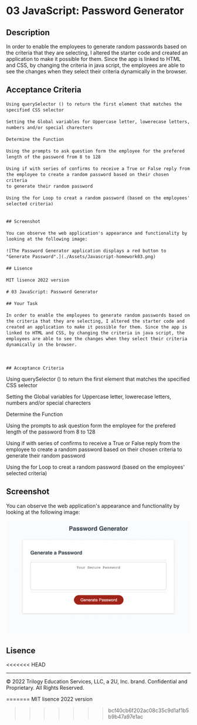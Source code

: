 # 03 JavaScript: Password Generator

## Description

In order to enable the employees to generate random passwords based on the criteria that they are selecting, I altered the starter code and created an application to make it possible for them. Since the app is linked to HTML and CSS, by changing the criteria in java script, the employees are able to see the changes when they select their criteria dynamically in the browser.



## Acceptance Criteria

```
Using querySelector () to return the first element that matches the specified CSS selector

Setting the Global variables for Uppercase letter, lowerecase letters, numbers and/or special charecters

Determine the Function

Using the prompts to ask question form the employee for the prefered length of the password from 8 to 128

Using if with series of confirms to receive a True or False reply from the employee to create a random password based on their chosen criteria
to generate their random password

Using the for Loop to creat a random password (based on the employees' selected criteria)


## Screenshot

You can observe the web application's appearance and functionality by looking at the following image:

![The Password Generator application displays a red button to "Generate Password".](./Assets/Javascript-homework03.png)

## Lisence

MIT lisence 2022 version

# 03 JavaScript: Password Generator

## Your Task

In order to enable the employees to generate random passwords based on the criteria that they are selecting, I altered the starter code and created an application to make it possible for them. Since the app is linked to HTML and CSS, by changing the criteria in java script, the employees are able to see the changes when they select their criteria dynamically in the browser.



## Acceptance Criteria

```
Using querySelector () to return the first element that matches the specified CSS selector

Setting the Global variables for Uppercase letter, lowerecase letters, numbers and/or special charecters

Determine the Function

Using the prompts to ask question form the employee for the prefered length of the password from 8 to 128

Using if with series of confirms to receive a True or False reply from the employee to create a random password based on their chosen criteria
to generate their random password

Using the for Loop to creat a random password (based on the employees' selected criteria)


## Screenshot

You can observe the web application's appearance and functionality by looking at the following image:

![The Password Generator application displays a red button to "Generate Password".](./Assets/Javascript-homework03.png)

## Lisence

<<<<<<< HEAD
- - -
© 2022 Trilogy Education Services, LLC, a 2U, Inc. brand. Confidential and Proprietary. All Rights Reserved.

=======
MIT lisence 2022 version
>>>>>>> bcf40cb6f202ac08c35c9d1af1b5b9b47a97e1ac
